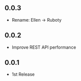 ## 0.0.3
* Rename: Ellen -> Ruboty

## 0.0.2
* Improve REST API performance

## 0.0.1
* 1st Release
